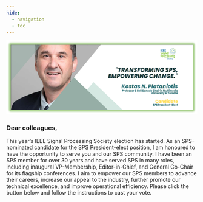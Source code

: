 ```yaml
---
hide:
  - navigation
  - toc
---
```


![banner](assets/images/banner.png)
### Dear colleagues,

This year’s IEEE Signal Processing Society election has started. As an SPS-nominated candidate for the SPS President-elect position, I am honoured to have the opportunity to serve you and our SPS community. 
I have been an SPS member for over 30 years and have served SPS in many roles, including inaugural VP-Membership, Editor-in-Chief, and General Co-Chair for its flagship conferences. I aim to empower our SPS members to advance their careers, increase our appeal to the industry, further promote our technical excellence, and improve operational efficiency.
Please click the button below and follow the instructions to cast your vote.
